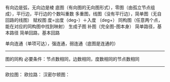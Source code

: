 有向边是弧，无向边是棱
底图（有向图的无向图形式），零图（由孤立节点组成），平行边，平行边的个数叫重数
多重图，线图（没有平行边），简单图（无自回路的线图）
赋权图
度=出度（deg-）＋入度 （deg+）
同构图（任意两个点，能在对应的同构图中找到映射）
生成子图
补图（完全图-图本身）
简单路径，基本路径
简单回路，基本回路

单向连通（单项可达），强连通，弱连通（底图是连通的）


---
图的同构
必要条件：节点数相同，边数相同，度数相同的节点数相同

---
欧拉图：
欧拉路：
汉密尔顿图：